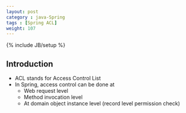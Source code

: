 ```yaml
---
layout: post
category : java-Spring
tags : [Spring ACL]
weight: 107
---
```


{% include JB/setup %}

## Introduction


* ACL stands for Access Control List
* In Spring, access control can be done at
  * Web request level
  * Method invocation level
  * At domain object instance level (record level permission check)
